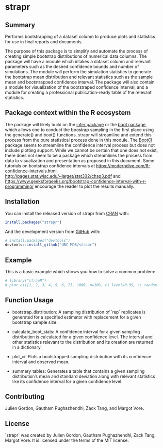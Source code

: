 
<!-- README.md is generated from README.Rmd. Please edit that file -->

# strapr

<!-- badges: start -->
<!-- badges: end -->

## Summary

Performs bootstrapping of a dataset column to produce plots and
statistics for use in final reports and documents.

The purpose of this package is to simplify and automate the process of
creating simple bootstrap distributions of numerical data columns. The
package will have a module which intakes a dataset column and relevant
parameters such as the desired confidence bounds and number of
simulations. The module will perform the simulation statistics to
generate the bootstrap mean distribution and relevant statistics such as
the sample mean and bootstrapped confidence interval. The package will
also contain a module for visualization of the bootstraped confidence
interval, and a module for creating a professional publication-ready
table of the relevant statistics.

## **Package context within the R ecosystem**

The package will likely build on the [infer
package](https://cran.r-project.org/web/packages/infer/index.html) or
the [boot package](https://cran.r-project.org/web/packages/boot/), which
allows one to conduct the boostrap sampling in the first place using the
generate() and boot() functions. strapr will streamline and extend this
process from the pure statistical process done in this module. The
[BootCI](https://rdrr.io/cran/DescTools/man/BootCI.html) package seems
to streamline the confidence interval process but does not include
plotting support. While we cannot be certain that one does not exist,
there does not seem to be a package which streamlines the process from
data to visualization and presentation as proposed in this document.
Some tutorials on bootstrap confidence intervals at
<https://moderndive.com/8-confidence-intervals.html>,
<http://pages.stat.wisc.edu/~larget/stat302/chap3.pdf> and
<https://www.geeksforgeeks.org/bootstrap-confidence-interval-with-r-programming/>
encourage the reader to plot the results manually.

## Installation

You can install the released version of strapr from
[CRAN](https://CRAN.R-project.org) with:

``` r
install.packages("strapr")
```

And the development version from [GitHub](https://github.com/) with:

``` r
# install.packages("devtools")
devtools::install_github("UBC-MDS/strapr")
```

## Example

This is a basic example which shows you how to solve a common problem:


``` r
# library("strapR")
# plot_ci([1, 2, 3, 4, 5, 6, 7], 1000, n=100, ci_level=0.95, ci_random_seed=123)
```

## Function Usage

-   bootstrap_distribution: A sampling distribution of \`rep\`
    replicates is generated for a specified estimator with replacement
    for a given bootstrap sample size.

-   calculate_boot_stats: A confidence interval for a given sampling
    distribution is calculated for a given confidence level. The
    interval and other statistics relevant to the distribution and its
    creation are returned in a dictionary.

-   plot_ci: Plots a bootstrapped sampling distribution with
    its confidence interval and observed mean.

-   summary_tables: Generates a table that contains a given sampling
    distribution’s mean and standard deviation along with relevant
    statistics like its confidence interval for a given confidence
    level.

## Contributing

Julien Gordon, Gautham Pughazhendhi, Zack Tang, and Margot Vore.

## License

\`strapr\` was created by Julien Gordon, Gautham Pughazhendhi, Zack
Tang, Margot Vore. It is licensed under the terms of the MIT license.
